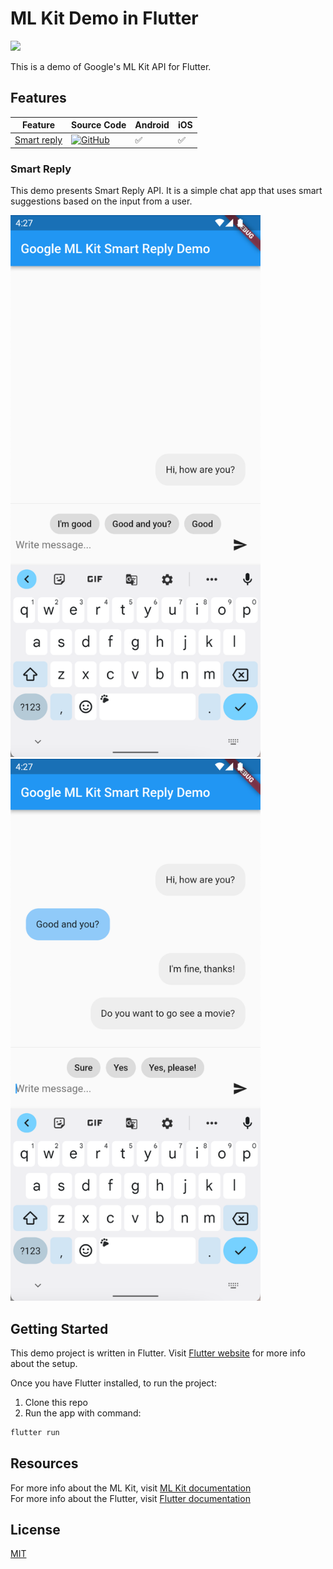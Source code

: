 # ML Kit Demo in Flutter

![](https://img.shields.io/badge/flutter-3.0.2-blue)

This is a demo of Google's ML Kit API for Flutter.

## Features

| Feature                                                                      | Source Code                                                                                                                                                                                                             | Android | iOS |
|------------------------------------------------------------------------------|-------------------------------------------------------------------------------------------------------------------------------------------------------------------------------------------------------------------------|---------|-----|
| [Smart reply](https://developers.google.com/ml-kit/language/smart-reply)       | [![GitHub](https://img.shields.io/badge/github-%23121011.svg?style=flat&logo=github&logoColor=white)](https://github.com/bharat-biradar/Google-Ml-Kit-plugin/tree/master/packages/google_mlkit_barcode_scanning)        | ✅ | ✅ |

### Smart Reply

This demo presents Smart Reply API. It is a simple chat app that uses smart
suggestions based on the input from a user.

<img src="https://github.com/pszklarska/flutter_ml_kit_demo/blob/main/img/ml_kit_smart_reply_1.png" alt="drawing" width="400"/>
<img src="https://github.com/pszklarska/flutter_ml_kit_demo/blob/main/img/ml_kit_smart_reply_2.png" alt="drawing" width="400"/>

## Getting Started

This demo project is written in Flutter.
Visit [Flutter website](https://docs.flutter.dev/get-started/install) for more
info about the setup.

Once you have Flutter installed, to run the project:

1. Clone this repo
2. Run the app with command:

```dart
flutter run
```

## Resources
For more info about the ML Kit,
visit [ML Kit documentation](https://developers.google.com/ml-kit)  
For more info about the Flutter,
visit [Flutter documentation](https://flutter.dev)

## License
[MIT](https://choosealicense.com/licenses/mit/)